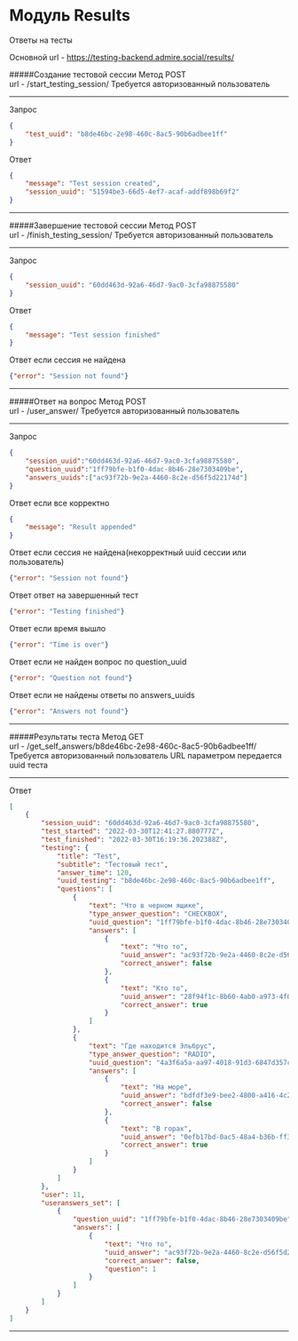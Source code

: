 # Модуль Results
Ответы на тесты

Основной url - https://testing-backend.admire.social/results/

#####Создание тестовой сессии
Метод POST  
url - /start_testing_session/
Требуется авторизованный пользователь
***
Запрос
```json
{
    "test_uuid": "b8de46bc-2e98-460c-8ac5-90b6adbee1ff"
}
```

Ответ
```json
{
    "message": "Test session created",
    "session_uuid": "51594be3-66d5-4ef7-acaf-addf898b69f2"
}
```
***

#####Завершение тестовой сессии
Метод POST  
url - /finish_testing_session/
Требуется авторизованный пользователь
***
Запрос
```json
{
    "session_uuid": "60dd463d-92a6-46d7-9ac0-3cfa98875580"
}
```

Ответ
```json
{
    "message": "Test session finished"
}
```

Ответ если сессия не найдена
```json
{"error": "Session not found"}
```
***

#####Ответ на вопрос
Метод POST  
url - /user_answer/
Требуется авторизованный пользователь
***
Запрос
```json
{
    "session_uuid":"60dd463d-92a6-46d7-9ac0-3cfa98875580",
    "question_uuid":"1ff79bfe-b1f0-4dac-8b46-28e7303409be",
    "answers_uuids":["ac93f72b-9e2a-4460-8c2e-d56f5d22174d"]
}
```

Ответ если все корректно
```json
{
    "message": "Result appended"
}
```

Ответ если сессия не найдена(некорректный uuid сессии или пользователь)
```json
{"error": "Session not found"}
```

Ответ ответ на завершенный тест
```json
{"error": "Testing finished"}
```

Ответ если время вышло
```json
{"error": "Time is over"}
```

Ответ если не найден вопрос по question_uuid
```json
{"error": "Question not found"}
```

Ответ если не найдены ответы по answers_uuids
```json
{"error": "Answers not found"}
```
***

#####Результаты теста
Метод GET  
url - /get_self_answers/b8de46bc-2e98-460c-8ac5-90b6adbee1ff/
Требуется авторизованный пользователь
URL параметром передается uuid теста
***

Ответ 
```json
[
    {
        "session_uuid": "60dd463d-92a6-46d7-9ac0-3cfa98875580",
        "test_started": "2022-03-30T12:41:27.880777Z",
        "test_finished": "2022-03-30T16:19:36.202388Z",
        "testing": {
            "title": "Test",
            "subtitle": "Тестовый тест",
            "answer_time": 120,
            "uuid_testing": "b8de46bc-2e98-460c-8ac5-90b6adbee1ff",
            "questions": [
                {
                    "text": "Что в черном ящике",
                    "type_answer_question": "CHECKBOX",
                    "uuid_question": "1ff79bfe-b1f0-4dac-8b46-28e7303409be",
                    "answers": [
                        {
                            "text": "Что то",
                            "uuid_answer": "ac93f72b-9e2a-4460-8c2e-d56f5d22174d",
                            "correct_answer": false
                        },
                        {
                            "text": "Кто то",
                            "uuid_answer": "28f94f1c-8b60-4ab0-a973-4f0f9d26c6cf",
                            "correct_answer": true
                        }
                    ]
                },
                {
                    "text": "Где находится Эльбрус",
                    "type_answer_question": "RADIO",
                    "uuid_question": "4a3f6a5a-aa97-4018-91d3-6847d357c1d0",
                    "answers": [
                        {
                            "text": "На море",
                            "uuid_answer": "bdfdf3e9-bee2-4800-a416-4c2e759dae53",
                            "correct_answer": false
                        },
                        {
                            "text": "В горах",
                            "uuid_answer": "0efb17bd-0ac5-48a4-b36b-ff32f3aa850c",
                            "correct_answer": true
                        }
                    ]
                }
            ]
        },
        "user": 11,
        "useranswers_set": [
            {
                "question_uuid": "1ff79bfe-b1f0-4dac-8b46-28e7303409be",
                "answers": [
                    {
                        "text": "Что то",
                        "uuid_answer": "ac93f72b-9e2a-4460-8c2e-d56f5d22174d",
                        "correct_answer": false,
                        "question": 1
                    }
                ]
            }
        ]
    }
]
```
***